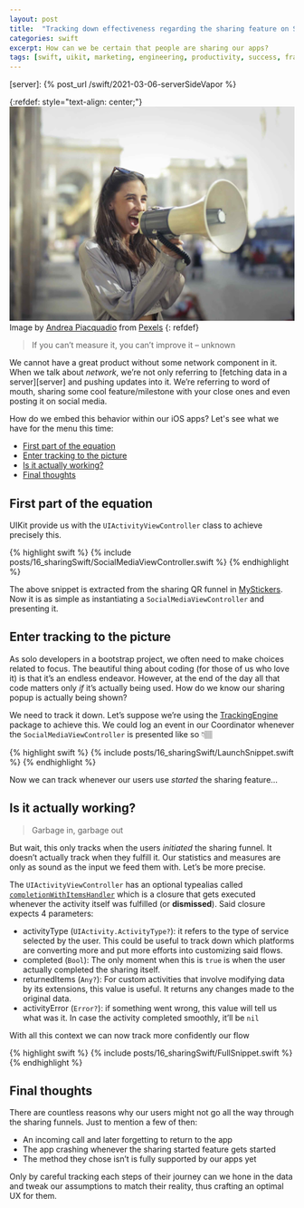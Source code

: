 ```yaml
---
layout: post
title:  "Tracking down effectiveness regarding the sharing feature on Swift"
categories: swift
excerpt: How can we be certain that people are sharing our apps?
tags: [swift, uikit, marketing, engineering, productivity, success, framework]
---
```


[referralAutor]: https://www.pexels.com/@olly/
[referralLink]: https://www.pexels.com/photo/cheerful-young-woman-screaming-into-megaphone-3761509/
[MyStickers]: https://apps.apple.com/uy/app/mystickers/id884352968

[server]: {% post_url /swift/2021-03-06-serverSideVapor %} 

<!-- ------------ -->

{:refdef: style="text-align: center;"}
![dictionary](/assets/posts/16_sharingInSwift/cover.jpg)
Image by [Andrea Piacquadio][referralAutor] from [Pexels][referralLink]
{: refdef}

> If you can’t measure it, you can’t improve it – unknown

We cannot have a great product without some network component in it. When we talk about _network_, we’re not only referring to [fetching data in a server][server] and pushing updates into it. We’re referring to word of mouth, sharing some cool feature/milestone with your close ones and even posting it on social media.

How do we embed this behavior within our iOS apps? Let's see what we have for the menu this time:

- [First part of the equation](#first-part-of-the-equation)
- [Enter tracking to the picture](#enter-tracking-to-the-picture)
- [Is it actually working?](#is-it-actually-working)
- [Final thoughts](#final-thoughts)

## First part of the equation

UIKit provide us with the `UIActivityViewController` class to achieve precisely this.

{% highlight swift %}
{% include posts/16_sharingSwift/SocialMediaViewController.swift %}
{% endhighlight %}

The above snippet is extracted from the sharing QR funnel in [MyStickers][MyStickers]. Now it is as simple as instantiating a `SocialMediaViewController` and presenting it.

## Enter tracking to the picture

As solo developers in a bootstrap project, we often need to make choices related to focus. The beautiful thing about coding (for those of us who love it) is that it’s an endless endeavor. However, at the end of the day all that code matters only _if_ it’s actually being used. How do we know our sharing popup is actually being shown?

We need to track it down. Let’s suppose we’re using the [TrackingEngine](https://github.com/GeekingwithMauri/TrackingEngine) package to achieve this. We could log an event in our Coordinator whenever the `SocialMediaViewController` is presented like so 👇🏽

{% highlight swift %}
{% include posts/16_sharingSwift/LaunchSnippet.swift %}
{% endhighlight %}

Now we can track whenever our users use _started_ the sharing feature…

## Is it actually working?
> Garbage in, garbage out 

But wait, this only tracks when the users _initiated_ the sharing funnel. It doesn’t actually track when they fulfill it. Our statistics and measures are only as sound as the input we feed them with. Let’s be more precise.

The `UIActivityViewController` has an optional typealias called [`completionWithItemsHandler`]([https://developer.apple.com/documentation/uikit/uiactivityviewcontroller/completionwithitemshandler]) which is a closure that gets executed whenever the activity itself was fulfilled (or **dismissed**). Said closure expects 4 parameters:

- activityType (`UIActivity.ActivityType?`): it refers to the type of service selected by the user. This could be useful to track down which platforms are converting more and put more efforts into customizing said flows.
- completed (`Bool`): The only moment when this is `true` is when the user actually completed the sharing itself. 
- returnedItems (`Any?`): For custom activities that involve modifying data by its extensions, this value is useful. It returns any changes made to the original data. 
- activityError (`Error?`): if something went wrong, this value will tell us what was it. In case the activity completed smoothly, it’ll be `nil`

With all this context we can now track more confidently our flow

{% highlight swift %}
{% include posts/16_sharingSwift/FullSnippet.swift %}
{% endhighlight %}

## Final thoughts
There are countless reasons why our users might not go all the way through the sharing funnels. Just to mention a few of then: 

- An incoming call and later forgetting to return to the app
- The app crashing whenever the sharing started feature gets started
- The method they chose isn’t is fully supported by our apps yet 

Only by careful tracking each steps of their journey can we hone in the data and tweak our assumptions to match their reality, thus crafting an optimal UX for them. 
